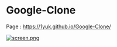 # Google-Clone

Page : https://1yuk.github.io/Google-Clone/

[![screen.png](https://i.postimg.cc/G2x0wW0b/screen.png)](https://postimg.cc/PpJV1Fr7)
